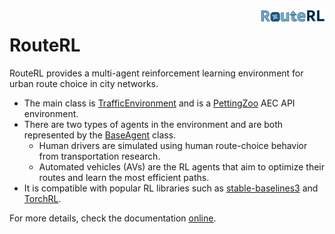 <img src="docs/_static/logo.png" align="right" width="20%"/>

# RouteRL


<!-- start intro -->

RouteRL provides a multi-agent reinforcement learning environment for urban route choice in city networks. 

- The main class is [TrafficEnvironment](https://github.com/COeXISTENCE-PROJECT/RouteRL/blob/main/routerl/environment/environment.py) and is a [PettingZoo](https://pettingzoo.farama.org/index.html) AEC API environment.
- There are two types of agents in the environment and are both represented by the [BaseAgent](https://github.com/COeXISTENCE-PROJECT/RouteRL/blob/3d2ca55e4474eee062f161c42f47a212b3936377/routerl/environment/agent.py#L14) class.
  - Human drivers are simulated using human route-choice behavior from transportation research.
  - Automated vehicles (AVs) are the RL agents that aim to optimize their routes and learn the most efficient paths.
- It is compatible with popular RL libraries such as [stable-baselines3](https://stable-baselines3.readthedocs.io/en/master/guide/examples.html) and [TorchRL](https://pytorch.org/rl/stable/tutorials/torchrl_demo.html).

For more details, check the documentation [online](https://coexistence-project.github.io/RouteRL/).

<!-- end intro -->



<!--# How to run on servers?

See [here](server_scripts/how_to.md).

# PettingZoo environment

<p float="left">
  <img src="images/multiple_humans_timesteps.png" alt="Image 1" width="480" />
  <img src="images/multiple_machines_timesteps.png" alt="Image 2"  width="300" />
</p>

# Training setting

## Number of agents
- 8 agents
- Humans: 4 | AVs: 4 
- Humans: Gawron | AVs: PPO / SAC
## AVs' objective
- **Selfish**: Minimize own travel time.
## Training episodes
- 10000 episodes, 3 phases
- Phase 1 (**Human Learning**) : Starts in episode 0
    - Humans: 8
    - Only humans learn.
- Phase 2 (**Mutation**) : Starts in episode 100
    - Humans: 4  AVs: 4 
    - Only machines learn.
## Training duration
- ~1.30 hours
## Hardware
- Anastasia's PC

<br><br><br>

# Results
#### *All plots smoothed by n=50*

## Travel times (in minutes)
![](readme_plots/travel_times.png)


## Distribution of Travel Times
![](readme_plots/tt_dist.png)


## Collected Mean Rewards
![](readme_plots/rewards.png)


## Mean Losses of DNNs of AVs 
#### (Throughout their learning)
![](readme_plots/losses.png)


## Simulation Timesteps
![](readme_plots/simulation_length.png)


## Picked Actions for OD Pairs
![](readme_plots/actions.png)


## Action Selection Shifts After Mutation
![](readme_plots/actions_shifts.png)-->
